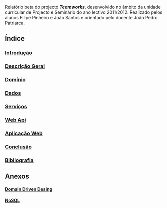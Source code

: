 Relatório beta do projecto ***Teamworks***, desenvolvido no âmbito da unidade curricular de Projecto e Seminário do ano lectivo 2011/2012. 
Realizado pelos alunos Filipe Pinheiro e João Santos e orientado pelo docente João Pedro Patriarca.

Índice
-

### [Introdução](https://github.com/isel-leic-ps/LI61N-G07/blob/master/doc/rb/introducao.md)

### [Descrição Geral](https://github.com/isel-leic-ps/LI61N-G07/blob/master/doc/rb/descricao-geral.md)

### [Domínio](https://github.com/isel-leic-ps/LI61N-G07/blob/master/doc/rb/dominio.md)

### [Dados](https://github.com/isel-leic-ps/LI61N-G07/blob/master/doc/rb/dados.md)

### [Serviços](https://github.com/isel-leic-ps/LI61N-G07/blob/master/doc/rb/servicos.md)

### [Web Api](https://github.com/isel-leic-ps/LI61N-G07/blob/master/doc/rb/web-api.md)

### [Aplicação Web](https://github.com/isel-leic-ps/LI61N-G07/blob/master/doc/rb/aplicacao-web.md)
  
### [Conclusão](https://github.com/isel-leic-ps/LI61N-G07/blob/master/doc/rb/conclusao.md)

### [Bibliografia](https://github.com/isel-leic-ps/LI61N-G07/blob/master/doc/rb/referencias.md)

Anexos
-

#### [Domain Driven Desing](https://github.com/isel-leic-ps/LI61N-G07/blob/master/doc/rb/domain-driven-design.md)

#### [NoSQL](https://github.com/isel-leic-ps/LI61N-G07/blob/master/doc/rb/nosql.md)
